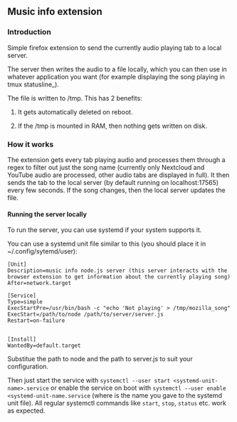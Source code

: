 ## Music info extension

### Introduction

Simple firefox extension to send the currently audio playing tab to a local server.

The server then writes the audio to a file locally, which you can then use in whatever application you want (for example displaying the song playing in tmux statusline_).

The file is written to /tmp. This has 2 benefits:

1. It gets automatically deleted on reboot.

2. If the /tmp is mounted in RAM, then nothing gets written on disk.

### How it works

The extension gets every tab playing audio and processes them through a regex to filter out just the song name (currently only Nextcloud and YouTube audio are processed, other audio tabs are displayed in full). It then sends the tab to the local server (by default running on localhost:17565) every few seconds. If the song changes, then the local server updates the file.

#### Running the server locally

To run the server, you can use systemd if your system supports it.

You can use a systemd unit file similar to this (you should place it in ~/.config/sytemd/user):

```
[Unit]
Description=music info node.js server (this server interacts with the browser extension to get information about the currently playing song)
After=network.target

[Service]
Type=simple
ExecStartPre=/usr/bin/bash -c "echo 'Not playing' > /tmp/mozilla_song"
ExecStart=/path/to/node /path/to/server/server.js
Restart=on-failure


[Install]
WantedBy=default.target
```

Substitue the path to node and the path to server.js to suit your configuration.

Then just start the service with `systemctl --user start <systemd-unit-name>.service` or enable the service on boot with `systemctl --user enable <systemd-unit-name.service` (where <systemd-unit-name> is the name you gave to the systemd unit file). All regular systemctl commands like `start`, `stop`, `status` etc. work as expected.
